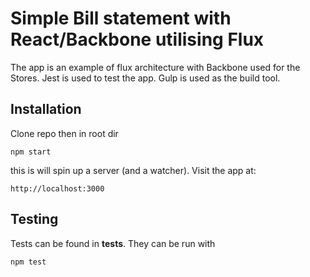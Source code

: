 # Simple Bill statement with React/Backbone utilising Flux

The app is an example of flux architecture with Backbone used for the Stores.
Jest is used to test the app.
Gulp is used as the build tool.

## Installation

Clone repo then in root dir

```
npm start
```

this is will spin up a server (and a watcher). Visit the app at:

```
http://localhost:3000
```

## Testing

Tests can be found in __tests__. They can be run with

```
npm test
```